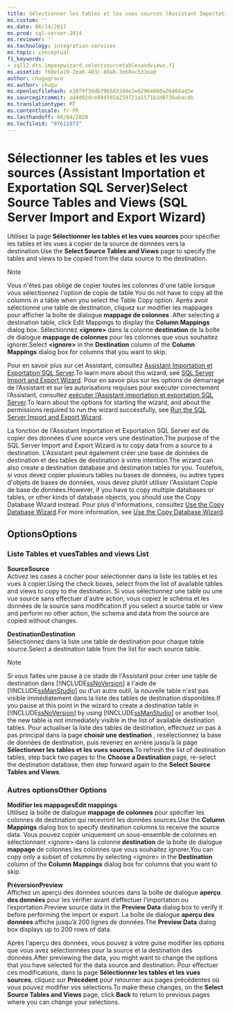 ```yaml
---
title: Sélectionner les tables et les vues sources (Assistant Importation et Exportation SQL Server) | Microsoft Docs
ms.custom: ''
ms.date: 06/14/2017
ms.prod: sql-server-2014
ms.reviewer: ''
ms.technology: integration-services
ms.topic: conceptual
f1_keywords:
- sql12.dts.impexpwizard.selectsourcetablesandviews.f1
ms.assetid: f60e1a19-2ea6-403c-89ab-3e60ac533ea0
author: chugugrace
ms.author: chugu
ms.openlocfilehash: e18f9f34db7965033d4e1e62964060a26404a45e
ms.sourcegitcommit: ad4d92dce894592a259721a1571b1d8736abacdb
ms.translationtype: MT
ms.contentlocale: fr-FR
ms.lasthandoff: 08/04/2020
ms.locfileid: "87611873"
---
```

# <a name="select-source-tables-and-views-sql-server-import-and-export-wizard"></a><span data-ttu-id="10e7b-102">Sélectionner les tables et les vues sources (Assistant Importation et Exportation SQL Server)</span><span class="sxs-lookup"><span data-stu-id="10e7b-102">Select Source Tables and Views (SQL Server Import and Export Wizard)</span></span>
  <span data-ttu-id="10e7b-103">Utilisez la page **Sélectionner les tables et les vues sources** pour spécifier les tables et les vues à copier de la source de données vers la destination.</span><span class="sxs-lookup"><span data-stu-id="10e7b-103">Use the **Select Source Tables and Views** page to specify the tables and views to be copied from the data source to the destination.</span></span>  
  
> [!NOTE]  
>  <span data-ttu-id="10e7b-104">Vous n'êtes pas obligé de copier toutes les colonnes d'une table lorsque vous sélectionnez l'option de copie de table.</span><span class="sxs-lookup"><span data-stu-id="10e7b-104">You do not have to copy all the columns in a table when you select the Table Copy option.</span></span> <span data-ttu-id="10e7b-105">Après avoir sélectionné une table de destination, cliquez sur modifier les mappages pour afficher la boîte de dialogue **mappage de colonnes** .</span><span class="sxs-lookup"><span data-stu-id="10e7b-105">After selecting a destination table, click Edit Mappings to display the **Column Mappings** dialog box.</span></span> <span data-ttu-id="10e7b-106">Sélectionnez **\<ignore>** dans la colonne **destination** de la boîte de dialogue **mappage de colonnes** pour les colonnes que vous souhaitez ignorer.</span><span class="sxs-lookup"><span data-stu-id="10e7b-106">Select **\<ignore>** in the **Destination** column of the **Column Mappings** dialog box for columns that you want to skip.</span></span>  
  
 <span data-ttu-id="10e7b-107">Pour en savoir plus sur cet Assistant, consultez [Assistant Importation et Exportation SQL Server](import-and-export-data-with-the-sql-server-import-and-export-wizard.md).</span><span class="sxs-lookup"><span data-stu-id="10e7b-107">To learn more about this wizard, see [SQL Server Import and Export Wizard](import-and-export-data-with-the-sql-server-import-and-export-wizard.md).</span></span> <span data-ttu-id="10e7b-108">Pour en savoir plus sur les options de démarrage de l’Assistant et sur les autorisations requises pour exécuter correctement l’Assistant, consultez [exécuter l’Assistant importation et exportation SQL Server](start-the-sql-server-import-and-export-wizard.md).</span><span class="sxs-lookup"><span data-stu-id="10e7b-108">To learn about the options for starting the wizard, and about the permissions required to run the wizard successfully, see [Run the SQL Server Import and Export Wizard](start-the-sql-server-import-and-export-wizard.md).</span></span>  
  
 <span data-ttu-id="10e7b-109">La fonction de l'Assistant Importation et Exportation SQL Server est de copier des données d'une source vers une destination.</span><span class="sxs-lookup"><span data-stu-id="10e7b-109">The purpose of the SQL Server Import and Export Wizard is to copy data from a source to a destination.</span></span> <span data-ttu-id="10e7b-110">L'Assistant peut également créer une base de données de destination et des tables de destination à votre intention.</span><span class="sxs-lookup"><span data-stu-id="10e7b-110">The wizard can also create a destination database and destination tables for you.</span></span> <span data-ttu-id="10e7b-111">Toutefois, si vous devez copier plusieurs tables ou bases de données, ou autres types d'objets de bases de données, vous devez plutôt utiliser l'Assistant Copie de base de données.</span><span class="sxs-lookup"><span data-stu-id="10e7b-111">However, if you have to copy multiple databases or tables, or other kinds of database objects, you should use the Copy Database Wizard instead.</span></span> <span data-ttu-id="10e7b-112">Pour plus d'informations, consultez [Use the Copy Database Wizard](../../relational-databases/databases/use-the-copy-database-wizard.md).</span><span class="sxs-lookup"><span data-stu-id="10e7b-112">For more information, see [Use the Copy Database Wizard](../../relational-databases/databases/use-the-copy-database-wizard.md).</span></span>  
  
## <a name="options"></a><span data-ttu-id="10e7b-113">Options</span><span class="sxs-lookup"><span data-stu-id="10e7b-113">Options</span></span>  
  
### <a name="tables-and-views-list"></a><span data-ttu-id="10e7b-114">Liste Tables et vues</span><span class="sxs-lookup"><span data-stu-id="10e7b-114">Tables and views List</span></span>  
 <span data-ttu-id="10e7b-115">**Source**</span><span class="sxs-lookup"><span data-stu-id="10e7b-115">**Source**</span></span>  
 <span data-ttu-id="10e7b-116">Activez les cases à cocher pour sélectionner dans la liste les tables et les vues à copier.</span><span class="sxs-lookup"><span data-stu-id="10e7b-116">Using the check boxes, select from the list of available tables and views to copy to the destination.</span></span> <span data-ttu-id="10e7b-117">Si vous sélectionnez une table ou une vue source sans effectuer d'autre action, vous copiez le schéma et les données de la source sans modification.</span><span class="sxs-lookup"><span data-stu-id="10e7b-117">If you select a source table or view and perform no other action, the schema and data from the source are copied without changes.</span></span>  
  
 <span data-ttu-id="10e7b-118">**Destination**</span><span class="sxs-lookup"><span data-stu-id="10e7b-118">**Destination**</span></span>  
 <span data-ttu-id="10e7b-119">Sélectionnez dans la liste une table de destination pour chaque table source.</span><span class="sxs-lookup"><span data-stu-id="10e7b-119">Select a destination table from the list for each source table.</span></span>  
  
> [!NOTE]  
>  <span data-ttu-id="10e7b-120">Si vous faites une pause à ce stade de l'Assistant pour créer une table de destination dans [!INCLUDE[ssNoVersion](../../includes/ssnoversion-md.md)] à l'aide de [!INCLUDE[ssManStudio](../../includes/ssmanstudio-md.md)] ou d'un autre outil, la nouvelle table n'est pas visible immédiatement dans la liste des tables de destination disponibles.</span><span class="sxs-lookup"><span data-stu-id="10e7b-120">If you pause at this point in the wizard to create a destination table in [!INCLUDE[ssNoVersion](../../includes/ssnoversion-md.md)] by using [!INCLUDE[ssManStudio](../../includes/ssmanstudio-md.md)] or another tool, the new table is not immediately visible in the list of available destination tables.</span></span> <span data-ttu-id="10e7b-121">Pour actualiser la liste des tables de destination, effectuez un pas à pas principal dans la page **choisir une destination** , resélectionnez la base de données de destination, puis revenez en arrière jusqu’à la page **Sélectionner les tables et les vues sources**.</span><span class="sxs-lookup"><span data-stu-id="10e7b-121">To refresh the list of destination tables, step back two pages to the **Choose a Destination** page, re-select the destination database, then step forward again to the **Select Source Tables and Views**.</span></span>  
  
### <a name="other-options"></a><span data-ttu-id="10e7b-122">Autres options</span><span class="sxs-lookup"><span data-stu-id="10e7b-122">Other Options</span></span>  
 <span data-ttu-id="10e7b-123">**Modifier les mappages**</span><span class="sxs-lookup"><span data-stu-id="10e7b-123">**Edit mappings**</span></span>  
 <span data-ttu-id="10e7b-124">Utilisez la boîte de dialogue **mappage de colonnes** pour spécifier les colonnes de destination qui recevront les données sources.</span><span class="sxs-lookup"><span data-stu-id="10e7b-124">Use the **Column Mappings** dialog box to specify destination columns to receive the source data.</span></span> <span data-ttu-id="10e7b-125">Vous pouvez copier uniquement un sous-ensemble de colonnes en sélectionnant \<ignore> dans la colonne **destination** de la boîte de dialogue **mappage** de colonnes les colonnes que vous souhaitez ignorer.</span><span class="sxs-lookup"><span data-stu-id="10e7b-125">You can copy only a subset of columns by selecting \<ignore> in the **Destination** column of the **Column Mappings** dialog box for columns that you want to skip.</span></span>  
  
 <span data-ttu-id="10e7b-126">**Préversion**</span><span class="sxs-lookup"><span data-stu-id="10e7b-126">**Preview**</span></span>  
 <span data-ttu-id="10e7b-127">Affichez un aperçu des données sources dans la boîte de dialogue **aperçu des données** pour les vérifier avant d’effectuer l’importation ou l’exportation.</span><span class="sxs-lookup"><span data-stu-id="10e7b-127">Preview source data in the **Preview Data** dialog box to verify it before performing the import or export.</span></span> <span data-ttu-id="10e7b-128">La boîte de dialogue **aperçu des données** affiche jusqu’à 200 lignes de données.</span><span class="sxs-lookup"><span data-stu-id="10e7b-128">The **Preview Data** dialog box displays up to 200 rows of data.</span></span>  
  
 <span data-ttu-id="10e7b-129">Après l'aperçu des données, vous pouvez à votre guise modifier les options que vous avez sélectionnées pour la source et la destination des données.</span><span class="sxs-lookup"><span data-stu-id="10e7b-129">After previewing the data, you might want to change the options that you have selected for the data source and destination.</span></span> <span data-ttu-id="10e7b-130">Pour effectuer ces modifications, dans la page **Sélectionner les tables et les vues sources**, cliquez sur **Précédent** pour retourner aux pages précédentes où vous pouvez modifier vos sélections.</span><span class="sxs-lookup"><span data-stu-id="10e7b-130">To make these changes, on the **Select Source Tables and Views** page, click **Back** to return to previous pages where you can change your selections.</span></span>  
  
  
